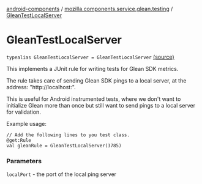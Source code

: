 [android-components](../index.md) / [mozilla.components.service.glean.testing](index.md) / [GleanTestLocalServer](./-glean-test-local-server.md)

# GleanTestLocalServer

`typealias GleanTestLocalServer = GleanTestLocalServer` [(source)](https://github.com/mozilla-mobile/android-components/blob/master/components/service/glean/src/main/java/mozilla/components/service/glean/testing/GleanTestLocalServer.kt#L27)

This implements a JUnit rule for writing tests for Glean SDK metrics.

The rule takes care of sending Glean SDK pings to a local server, at the
address: "http://localhost:".

This is useful for Android instrumented tests, where we don't want to
initialize Glean more than once but still want to send pings to a local
server for validation.

Example usage:

```
// Add the following lines to you test class.
@get:Rule
val gleanRule = GleanTestLocalServer(3785)
```

### Parameters

`localPort` - the port of the local ping server